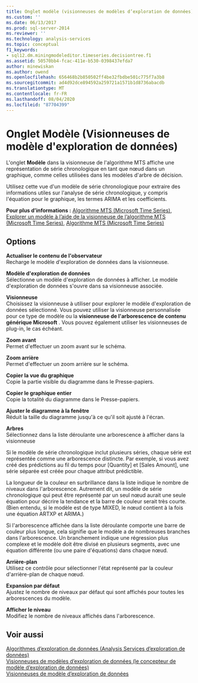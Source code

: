 ```yaml
---
title: Onglet modèle (visionneuses de modèles d’exploration de données) | Microsoft Docs
ms.custom: ''
ms.date: 06/13/2017
ms.prod: sql-server-2014
ms.reviewer: ''
ms.technology: analysis-services
ms.topic: conceptual
f1_keywords:
- sql12.dm.miningmodeleditor.timeseries.decisiontree.f1
ms.assetid: 50570bb4-fcac-411e-b530-0398437efda7
author: minewiskan
ms.author: owend
ms.openlocfilehash: 656468b2b850502ff4be32fbdbe501c775f7a3b8
ms.sourcegitcommit: ad4d92dce894592a259721a1571b1d8736abacdb
ms.translationtype: MT
ms.contentlocale: fr-FR
ms.lasthandoff: 08/04/2020
ms.locfileid: "87704399"
---
```

# <a name="model-tab-mining-model-viewers"></a>Onglet Modèle (Visionneuses de modèle d'exploration de données)
  L'onglet **Modèle** dans la visionneuse de l'algorithme MTS affiche une représentation de série chronologique en tant que nœud dans un graphique, comme celles utilisées dans les modèles d'arbre de décision.  
  
 Utilisez cette vue d'un modèle de série chronologique pour extraire des informations utiles sur l'analyse de série chronologique, y compris l'équation pour le graphique, les termes ARIMA et les coefficients.  
  
 **Pour plus d’informations :** [Algorithme MTS (Microsoft Time Series)](data-mining/microsoft-time-series-algorithm.md), [Explorer un modèle à l’aide de la visionneuse de l’algorithme MTS (Microsoft Time Series)](data-mining/browse-a-model-using-the-microsoft-time-series-viewer.md), [Algorithme MTS (Microsoft Time Series)](data-mining/microsoft-time-series-algorithm.md)  
  
## <a name="options"></a>Options  
 **Actualiser le contenu de l'observateur**  
 Recharge le modèle d'exploration de données dans la visionneuse.  
  
 **Modèle d'exploration de données**  
 Sélectionne un modèle d'exploration de données à afficher. Le modèle d'exploration de données s'ouvre dans sa visionneuse associée.  
  
 **Visionneuse**  
 Choisissez la visionneuse à utiliser pour explorer le modèle d'exploration de données sélectionné. Vous pouvez utiliser la visionneuse personnalisée pour ce type de modèle ou la **visionneuse de l'arborescence de contenu générique Microsoft** . Vous pouvez également utiliser les visionneuses de plug-in, le cas échéant.  
  
 **Zoom avant**  
 Permet d'effectuer un zoom avant sur le schéma.  
  
 **Zoom arrière**  
 Permet d'effectuer un zoom arrière sur le schéma.  
  
 **Copier la vue du graphique**  
 Copie la partie visible du diagramme dans le Presse-papiers.  
  
 **Copier le graphique entier**  
 Copie la totalité du diagramme dans le Presse-papiers.  
  
 **Ajuster le diagramme à la fenêtre**  
 Réduit la taille du diagramme jusqu'à ce qu'il soit ajusté à l'écran.  
  
 **Arbres**  
 Sélectionnez dans la liste déroulante une arborescence à afficher dans la visionneuse  
  
 Si le modèle de série chronologique inclut plusieurs séries, chaque série est représentée comme une arborescence distincte. Par exemple, si vous avez créé des prédictions au fil du temps pour [Quantity] et [Sales Amount], une série séparée est créée pour chaque attribut prédictible.  
  
 La longueur de la couleur en surbrillance dans la liste indique le nombre de niveaux dans l'arborescence. Autrement dit, un modèle de série chronologique qui peut être représenté par un seul nœud aurait une seule équation pour décrire la tendance et la barre de couleur serait très courte. (Bien entendu, si le modèle est de type MIXED, le nœud contient à la fois une équation ARTXP et ARIMA.)  
  
 Si l'arborescence affichée dans la liste déroulante comporte une barre de couleur plus longue, cela signifie que le modèle a de nombreuses branches dans l'arborescence. Un branchement indique une régression plus complexe et le modèle doit être divisé en plusieurs segments, avec une équation différente (ou une paire d'équations) dans chaque nœud.  
  
 **Arrière-plan**  
 Utilisez ce contrôle pour sélectionner l'état représenté par la couleur d'arrière-plan de chaque nœud.  
  
 **Expansion par défaut**  
 Ajustez le nombre de niveaux par défaut qui sont affichés pour toutes les arborescences du modèle.  
  
 **Afficher le niveau**  
 Modifiez le nombre de niveaux affichés dans l'arborescence.  
  
## <a name="see-also"></a>Voir aussi  
 [Algorithmes d’exploration de données &#40;Analysis Services d’exploration de données&#41;](data-mining/data-mining-algorithms-analysis-services-data-mining.md)   
 [Visionneuses de modèles d’exploration de données &#40;le concepteur de modèle d’exploration de données&#41;](mining-model-viewers-data-mining-model-designer.md)   
 [Visionneuses de modèle d’exploration de données](data-mining/data-mining-model-viewers.md)  
  
  

